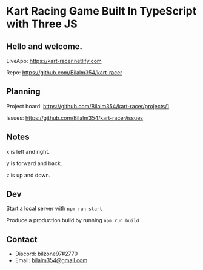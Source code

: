 # Kart Racing Game Built In TypeScript with Three JS

## Hello and welcome.

LiveApp: https://kart-racer.netlify.com

Repo: https://github.com/Bilalm354/kart-racer


## Planning

Project board: https://github.com/Bilalm354/kart-racer/projects/1

Issues: https://github.com/Bilalm354/kart-racer/issues


## Notes

x is left and right.  

y is forward and back.  

z is up and down. 



## Dev

Start a local server with
`npm run start`

Produce a production build by running
`npm run build`


## Contact

-   Discord: bilzone97#2770
-   Email: bilalm354@gmail.com
